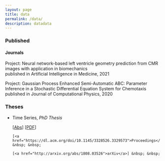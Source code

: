 ```yaml
---
layout: page
title: data
permalink: /data/
description: datadata
---
```


<script type="text/javascript">
 function showhide(id) {
    var e = document.getElementById(id);
    e.style.display = (e.style.display == 'block') ? 'none' : 'block';
 }
</script>

### Published

#### Journals 

Project: Neural network-based left ventricle geometry prediction from CMR images with application in biomechanics  
published in Artificial Intelligence in Medicine, 2021

Project: Gaussian Process Enhanced Semi-Automatic ABC: Parameter Inference in a Stochastic Differential Equation System for Chemotaxis  
published in Journal of Computational Physics, 2020


### Theses
* Time Series, _PhD Thesis_
	
	<i class="fa fa-sticky-note" aria-hidden="true"></i> 
	  [<a href="javascript:showhide('phd')">Abs</a>]
	  [<a href="/assets/papers/windowed_matching_ec19.pdf" target="_blank">PDF</a>] &nbsp; &nbsp;
	  
	  [<a href="https://dl.acm.org/doi/10.1145/3328526.3329573">Proceedings</a>] &nbsp; &nbsp;
	  
	  [<a href="http://arxiv.org/abs/1808.03526">arXiv</a>] &nbsp; &nbsp;
  
	<div id="phd" style="display:none;">
	<p>  <div style="font-size:0.85em; text-align: justify;">  This thesis investigates Bayesian inference over time series models with the emphasis put on applications in economics and finance. We adopt simulation-based techniques which are necessary in any nontrival problem in this setting. The main motivation behind the presented research is to increase the effciency and accuracy of these computationally intensive methods in several different contexts. One of the main topics addressed is efficient and precise risk estimation, or rare event analysis. Another problem studied in this thesis is the efficiency of various sampling algorithms, in particular importance sampling (IS) and Markov chain Monte Carlo (MCMC) algorithms. Finally, we address the issue of  forecasting, from a single model as well as from a combination of models. </div> </p>
	</div>
	

